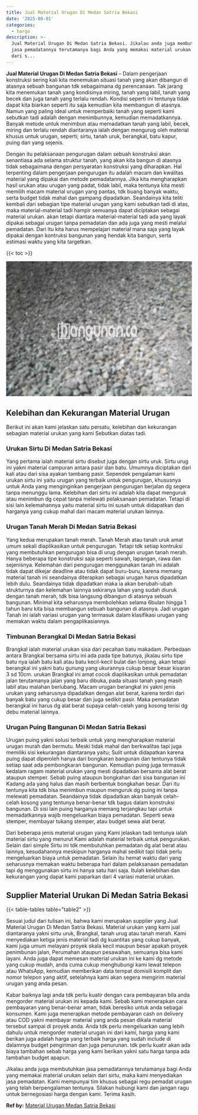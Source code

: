 ```yaml
---
title: Jual Material Urugan Di Medan Satria Bekasi
date: '2025-08-01'
categories:
  - harga
description: >-
  Jual Material Urugan Di Medan Satria Bekasi. Jikalau anda juga membutuhkan
  jasa pemadatannya terutamanya bagi Anda yang memakai material urukan selain
  dari s...
---
```


**Jual Material Urugan Di Medan Satria Bekasi** – Dalam pengerjaan konstruksi sering kali kita menemukan situasi tanah yang akan dibangun di atasnya sebuah bangunan tdk sebagaimana dg perencanaan. Tak jarang kita menemukan tanah yang kondisinya miring, tanah yang labil, tanah yang becek dan juga tanah yang terlalu rendah. Kondisi seperti ini tentunya tidak dapat kita biarkan seperti itu saja kemudian kita membangun di atasnya. Namun yang paling ideal untuk memperbaiki tanah yang seperti kami sebutkan tadi adalah dengan menimbunnya, kemudian memadatkannya. Banyak metode untuk menimbun atau memadatkan tanah yang labil, becek, miring dan terlalu rendah diantaranya ialah dengan mengurug oleh material khusus untuk urugan, seperti; sirtu, tanah uruk, berangkal, batu kapur, puing dan yang sejenis.

Dengan itu pelaksanaan pengurugan dalam sebuah konstruksi akan senantiasa ada selama struktur tanah, yang akan kita bangun di atasnya tidak sebagaimana dengan persyaratan konstruksi yang diharapkan. Hal terpenting dalam pengerjaan pengurugan itu adalah macam dan kwalitas material yang dipakai dan metode pemadatannya. Jika kita mengharapkan hasil urukan atau urugan yang padat, tidak labil, maka tentunya kita mesti memilih macam material urugan yang pantas, tdk buang banyak waktu, serta budget tidak mahal dan gampang dipadatkan. Seandainya kita teliti kembali dari sebagian tipe material urugan yang kami sebutkan tadi di atas, maka material-material tadi hampir semuanya dapat diciptakan sebagai material urukan. akan tetapi diantara material-material tadi ada yang layak dipakai sebagai urugan tanpa pemadatan dan ada juga yang mesti melalui pemadatan. Dari itu kita harus mempelajari material mana saja yang layak dipakai dengan kontruksi bangunan yang hendak kita bangun, serta estimasi waktu yang kita targetkan.

{{< toc >}}

![Jual Material Urugan Di Medan Satria Bekasi](/images/jual-urugan-10.png)

## Kelebihan dan Kekurangan Material Urugan

Berikut ini akan kami jelaskan satu persatu, kelebihan dan kekurangan sebagian material urukan yang kami Sebutkan diatas tadi.

### Urukan Sirtu Di Medan Satria Bekasi

Yang pertama ialah material sirtu disebut juga dengan sirtu uruk. Sirtu urug ini yakni material campuran antara pasir dan batu. Umumnya diciptakan dari kali atau dari sisa ayakan tambang pasir. Sependek pengalaman kami urukan sirtu ini yaitu urugan yang terbaik untuk pengurugan, khususnya untuk Anda yang menginginkan pengerjaan pengurugan berjalan dg segera tanpa menunggu lama. Kelebihan dari sirtu ini adalah kita dapat menguruk atau menimbun dg cepat tanpa melewati pelaksanaan pemadatan. Tetapi di sisi lain kelemahannya yaitu material sirtu ini susah untuk didapatkan dan harganya yang cukup mahal dari macam material urukan lainnya.

### Urugan Tanah Merah Di Medan Satria Bekasi

Yang kedua merupakan tanah merah. Tanah Merah atau tanah uruk amat umum sekali diaplikasikan untuk pengurugan. Tetapi tdk setiap kontruksi yang membutuhkan pengurugan bisa di urug dengan urugan tanah merah. Hanya beberapa tipe konstruksi saja seperti sawah, lapangan, rawa dan sejenisnya. Kelemahan dari pengurugan menggunakan tanah ini adalah tidak dapat dikejar deadline atau tidak dapat buru-buru, karena memang material tanah ini seandainya diterapkan sebagai urugan harus dipadatkan lebih dulu. Seandainya tidak dipadatkan maka ia akan berubah-ubah strukturnya dan kelemahan lainnya sekiranya lahan yang sudah diuruk dengan tanah merah, tdk bisa langsung dibangun di atasnya sebuah bangunan. Minimal kita seharusnya membolehkan selama 6bulan hingga 1 tahun baru kita bisa membangun sebuah bangunan di atasnya. Jadi urugan Tanah ini ialah variasi urugan yang termasuk dalam klasifikasi urugan yang memakan waktu dalam pengaplikasiannya.

### Timbunan Berangkal Di Medan Satria Bekasi

Brangkal ialah material urukan sisa dari pecahan batu makadam. Perbedaan antara Brangkal bersama sirtu ini ada pada tipe batunya, jikalau sirtu tipe batu nya ialah batu kali atau batu kecil-kecil bulat dan lonjong, akan tetapi berangkal ini yakni batu gunung yang ukurannya cukup besar besar kisaran 3 sd 10cm. urukan Brangkal ini amat cocok diaplikasikan untuk pemadatan jalan terutamanya jalan yang baru dibuka, pada situasi tanah yang masih labil atau malahan berlubang. Macam urugan berangkal ini yakni jenis urukan yang seharusnya dipadatkan dengan alat berat, karena terdiri dari banyak batu yang cukup besar dan juga sedikit pasir. Maka pemadatan berangkal ini harus dg alat berat supaya celah-celah yang kosong terisi dg debu material lainnya.

### Urugan Puing Bangunan Di Medan Satria Bekasi

Urugan puing yakni solusi terbaik untuk yang mengharapkan material urugan murah dan bermutu. Meski tidak mahal dan berkwalitas tapi juga memiliki sisi kekurangan diantaranya yaitu; Sulit untuk didapatkan karena puing dapat diperoleh hanya dari bongkaran bangunan dan tentunya tidak setiap saat ada pembongkaran bangunan. Kemudian puing juga termasuk kedalam ragam material urukan yang mesti dipadatkan bersama alat berat ataupun stemper. Sebab puing ataupun bongkahan dari sisa bangunan ini Kadang ada yang halus dan masih berbentuk bongkahan besar. Dari itu tentunya kita tdk bisa menimbun maupun menguruk dg puing ini tanpa melewati pemadatan. Seandainya tidak dipadatkan akan banyak celah-celah kosong yang tentunya benar-benar tdk bagus dalam konstruksi bangunan. Di sisi lain puing harganya memang terjangkau tapi untuk memadatkannya wajib mengeluarkan biaya pemadatan. Seperti sewa stemper, membayar tukang stemper, atau budget sewa alat berat.

Dari beberapa jenis material urugan yang Kami jelaskan tadi tentunya ialah material sirtu yang menurut Kami adalah material terbaik untuk pengurukan. Selain dari simple Sirtu ini tdk membutuhkan pemadatan dg alat berat atau lainnya, kesudahannya meskipun harganya mahal sedikit tapi tidak perlu mengeluarkan biaya untuk pemadatan. Selain itu hemat waktu dari yang seharusnya memakan waktu beberapa hari dalam pelaksanaan pemadatan tapi dg menggunakan sirtu ini hanya satu hari saja. Itulah kelebihan dan kekurangan yang dapat kami paparkan dari 4 variasi material urukan.

## Supplier Material Urukan Di Medan Satria Bekasi

{{< table-tables table="table2" >}}

Sesuai judul dari tulisan ini, bahwa kami merupakan supplier yang Jual Material Urugan Di Medan Satria Bekasi. Material urukan yang kami jual diantaranya yakni sirtu uruk, Brangkal, tanah urug atau tanah merah. Kami menyediakan ketiga jenis material tadi dg kuantitas yang cukup banyak, kami juga umum melayani proyek skala kecil maupun besar apakah proyek penimbunan jalan, Perumahan ataupun pesawahan, semuanya bisa kami layani. Anda juga dapat memesan material urukan ini ke kami dg metode yang cukup mudah, anda cuma cukup menghubungi kami lewat telepon atau WhatsApp, kemudian memberikan data tempat domisili komplit dan nomor telepon yang aktif, setelahnya kami akan segera mengirim material urugan yang anda pesan.

Kabar baiknya lagi anda tdk perlu kuatir dengan cara pembayaran bila anda mengorder material urukan ini kepada kami. Sebab kami menerapkan cara pembayaran yang benar-benar aman, tidak beresiko untuk anda sebagai konsumen. Kami juga menerapkan metode pembayaran cash on delivery atau COD yakni membayar material yang anda pesan dikala material tersebut sampai di proyek anda. Anda tdk perlu mengeluarkan uang lebih dahulu untuk mengorder material urugan ini dari kami, harga yang kami berikan juga adalah harga yang terbaik harga yang sudah include di dalamnya budget pengiriman dan juga penurunan. tdk perlu kuatir akan ada biaya tambahan sebab harga yang kami berikan yakni satu harga tanpa ada tambahan budget apapun.

Jikalau anda juga membutuhkan jasa pemadatannya terutamanya bagi Anda yang memakai material urukan selain dari sirtu, maka kami menyediakan jasa pemadatan. Kami mempunyai tim khusus sebagai regu pemadat urugan yang telah berpengalaman tentunya. Silakan hubungi kami dan jangan ragu untuk bernegosiasi harga dengan kami. Terima kasih.

**Ref by:** [Material Urugan Medan Satria Bekasi](https://id.wikipedia.org/wiki/Material)
